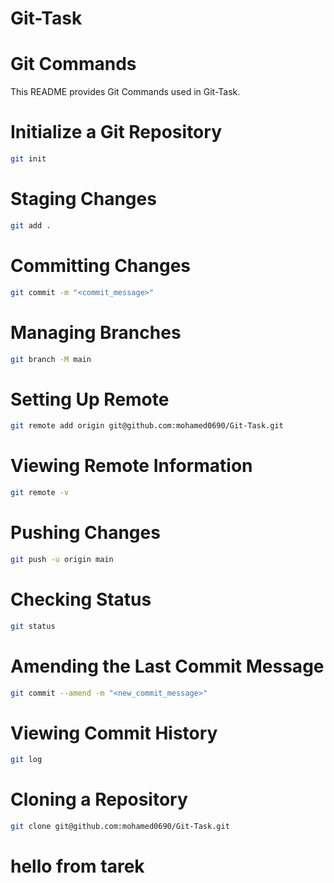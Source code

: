 # Git-Task
# Git Commands 

This README provides Git Commands used in Git-Task.

# Initialize a Git Repository
```bash
git init
```

# Staging Changes
```bash
git add .
```
# Committing Changes
```bash
git commit -m "<commit_message>"
```

# Managing Branches
```bash
git branch -M main
```
# Setting Up Remote
```bash
git remote add origin git@github.com:mohamed0690/Git-Task.git
```

# Viewing Remote Information
```bash
git remote -v
```

# Pushing Changes
```bash
git push -u origin main
```

# Checking Status
```bash
git status
```
# Amending the Last Commit Message
```bash
git commit --amend -m "<new_commit_message>"
```


# Viewing Commit History
```bash
git log
```

# Cloning a Repository
```bash
git clone git@github.com:mohamed0690/Git-Task.git
```
# hello from tarek
